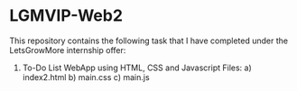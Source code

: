 # LGMVIP-Web2

This repository contains the following task that I have completed under the LetsGrowMore internship offer:

1) To-Do List WebApp using HTML, CSS and Javascript
    Files:
    a) index2.html
    b) main.css
    c) main.js
